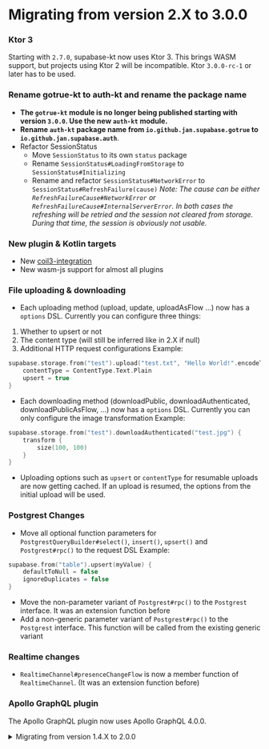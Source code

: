# Migrating from version 2.X to 3.0.0

### Ktor 3

Starting with `2.7.0`, supabase-kt now uses Ktor 3. This brings WASM support, but projects using Ktor 2 will be incompatible.
Ktor `3.0.0-rc-1` or later has to be used.

### Rename gotrue-kt to auth-kt and rename the package name

- **The `gotrue-kt` module is no longer being published starting with version `3.0.0`. Use the new `auth-kt` module.**
- **Rename `auth-kt` package name from `io.github.jan.supabase.gotrue` to `io.github.jan.supabase.auth`**.
- Refactor SessionStatus
  - Move `SessionStatus` to its own `status` package
  - Rename `SessionStatus#LoadingFromStorage` to `SessionStatus#Initializing`
  - Rename and refactor `SessionStatus#NetworkError` to `SessionStatus#RefreshFailure(cause)`
    *Note: The cause can be either `RefreshFailureCause#NetworkError` or `RefreshFailureCause#InternalServerError`. In both cases the refreshing will be retried and the session not cleared from storage. During that time, the session is obviously not usable.*

### New plugin & Kotlin targets

- New [coil3-integration](/plugins/Coil3Integration)
- New wasm-js support for almost all plugins

### File uploading & downloading 

- Each uploading method (upload, update, uploadAsFlow ...) now has a `options` DSL. Currently you can configure three things:
1. Whether to upsert or not
2. The content type (will still be inferred like in 2.X if null)
3. Additional HTTP request configurations
   Example:
```kotlin
supabase.storage.from("test").upload("test.txt", "Hello World!".encodeToByteArray()) {
    contentType = ContentType.Text.Plain
    upsert = true
}
```
- Each downloading method (downloadPublic, downloadAuthenticated, downloadPublicAsFlow, ...) now has a `options` DSL. Currently you can only configure the image transformation
  Example:
```kotlin
supabase.storage.from("test").downloadAuthenticated("test.jpg") {
    transform {
        size(100, 100)
    }
}
```
- Uploading options such as `upsert` or `contentType` for resumable uploads are now getting cached. If an upload is resumed, the options from the initial upload will be used.

### Postgrest Changes

- Move all optional function parameters for `PostgrestQueryBuilder#select()`, `insert()`, `upsert()` and `Postgrest#rpc()` to the request DSL
  Example:
```kotlin
supabase.from("table").upsert(myValue) {
    defaultToNull = false
    ignoreDuplicates = false
}
```
- Move the non-parameter variant of `Postgrest#rpc()` to the `Postgrest` interface. It was an extension function before
- Add a non-generic parameter variant of `Postgrest#rpc()` to the `Postgrest` interface. This function will be called from the existing generic variant

### Realtime changes

- `RealtimeChannel#presenceChangeFlow` is now a member function of `RealtimeChannel`. (It was an extension function before)

### Apollo GraphQL plugin

The Apollo GraphQL plugin now uses Apollo GraphQL 4.0.0.

<details>
<summary>Migrating from version 1.4.X to 2.0.0</summary>

# Migrating from version 1.4.X to 2.0.0

## GoTrue

The GoTrue module had a lot of changes including many renames:
- Rename `GoTrue` plugin to `Auth`
- Rename `GoTrueConfig` to `AuthConfig`
- Rename `SupabaseClient#gotrue` to `SupabaseClient#auth`
- Rename `Auth#loginWith` to `Auth#signInWith`
- Rename `Auth#logout` to `Auth#signOut`
- Rename `LogoutScope` to `SignOutScope`
- Rename `AdminUserUpdateBuilder#phoneNumber` to `AdminUserUpdateBuilder#phone`
- Rename `UserUpdateBuilder#phoneNumber` to `UserUpdateBuilder#phone`
- Rename `Phone.Config#phoneNumber` to `Phone.Config#phone`
- Rename `Auth#sendRecoveryEmail` to `Auth#resetPasswordForEmail`

#### The process of signing in with an OTP & SSO has also been refactored. 
#### There is now a new `OTP` Auth Provider which does the same as the old `sendOtpTo`:

Old:
```kotlin
supabase.gotrue.sendOtpTo(Email) {
    email = "example@email.com"
}
//or
supabase.gotrue.sendOtpTo(Phone) {
    phoneNumber = "+123456789"
}
```

New:
```kotlin
supabase.auth.signInWith(OTP) {
    email = "example@email.com"
    //or
    phone = "+123456789"
}
```

#### Similarly, the SSO Auth Provider was also refactored to match the other Auth Providers:

Old:
```kotlin
supabase.gotrue.loginWith(SSO.withProvider("provider"))
//or
supabase.gotrue.loginWith(SSO.withDomain("domain"))
```

New:
```kotlin
supabase.auth.signInWith(SSO) {
    providerId = "providerId"
    //or
    domain = "domain"
}
```

## Realtime

The Realtime module also had a few renames:
- Rename `Realtime#createChannel` to `Realtime#channel`
- Remove `RealtimeChannel#join` and add new `RealtimeChannel#subscribe` method, which does the same but also connects to the realtime websocket automatically
- Add `Realtime.Config#connectOnSubscribe` to disable this behaviour
- Rename `RealtimeChannel#leave` to `RealtimeChannel#unsubscribe`
- Add `SupabaseClient#channel` extension function delegating to `Realtime#channel`
- Rename `Realtime.Status` to reflect the new methods:
    - `UNSUBSCRIBED`
    - `SUBSCRIBING`
    - `SUBSCRIBED`
    - `UNSUBSCRIBING`

## Postgrest

The syntax for interacting with the PostgREST API has been refactored significantly. Each database method (`SELECT`, `UPDATE`, etc.)
now have a new builder and most of the properties which were a method parameter are now in this builder.

The filters now get applied within a `filter {}` block.

### **Examples:**

**Select**

Old:
```kotlin
supabase.postgrest.from("countries").select(count = Count.EXACT) {
    eq("id", 1)
}
```

New:
```kotlin
supabase.postgrest.from("countries").select {
    count(Count.EXACT)
    filter {
        eq("id", 1)
    }
}
```

**Insert**

Old:
```kotlin
supabase.postgrest.from("countries").update(country, returning = Returning.REPRESENTATION) { //Returning is representation by default
    eq("id", 1)
}
```

New:
```kotlin
supabase.postgrest.from("countries").update(country) {
    select() //Without this the "returning" parameter is `MINIMAL`, meaning you will not receive the data. 
    filter {
        eq("id", 1)
    }
}
```

The same applies for all other database methods. Additionally, new methods have been added to this builder:

Example:
```kotlin
val result = supabase.postgrest["messages"].select {
     single() //receive an object rather than an array
     count(Count.EXACT) //receive amount of database entries
     limit(10) //limit amount of results
     range(2, 3) //change range of results
     select() //return the data when updating/deleting/upserting (same as settings 'returning' to REPRESENTATION before)
     csv() //Receive the data as csv
     geojson() //Receive the data as geojson
     explain(/* */) //Debug queries
     filter {
          eq("id", 1)
     }
}
```

## Compose Auth

Compose Auth also had some renames:
- Rename `ComposeAuth#rememberLoginWithGoogle` to `ComposeAuth#rememberSignInWithGoogle`
- Rename `ComposeAuth#rememberLoginWithApple` to `ComposeAuth#rememberSignInWithApple`
- Rename `ComposeAuth#rememberSignOut` to `ComposeAuth#rememberSignOutWithGoogle`

Additionally, Native Google Auth on Android will now use the Credential Manager for Android 14+ devices once again.

</details>